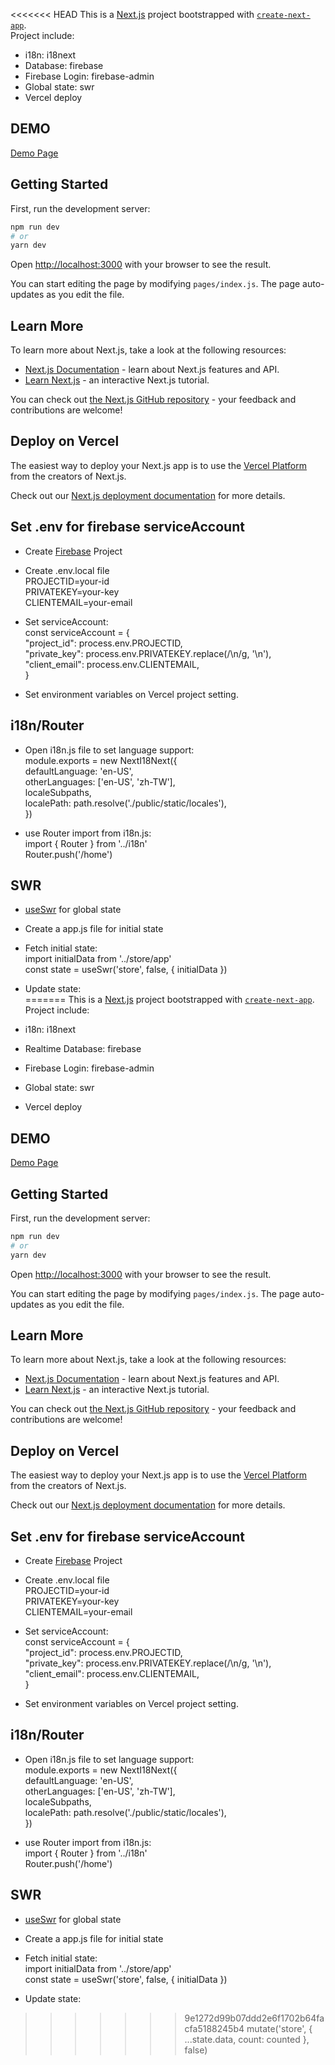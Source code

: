 <<<<<<< HEAD
This is a [Next.js](https://nextjs.org/) project bootstrapped with [`create-next-app`](https://github.com/vercel/next.js/tree/canary/packages/create-next-app).  
Project include:  
- i18n: i18next  
- Database: firebase  
- Firebase Login: firebase-admin  
- Global state: swr  
- Vercel deploy  

## DEMO  
  
[Demo Page](https://nextjs.steinerwang.vercel.app)  
  
## Getting Started

First, run the development server:

```bash
npm run dev
# or
yarn dev
```

Open [http://localhost:3000](http://localhost:3000) with your browser to see the result.

You can start editing the page by modifying `pages/index.js`. The page auto-updates as you edit the file.

## Learn More

To learn more about Next.js, take a look at the following resources:

- [Next.js Documentation](https://nextjs.org/docs) - learn about Next.js features and API.
- [Learn Next.js](https://nextjs.org/learn) - an interactive Next.js tutorial.

You can check out [the Next.js GitHub repository](https://github.com/vercel/next.js/) - your feedback and contributions are welcome!

## Deploy on Vercel

The easiest way to deploy your Next.js app is to use the [Vercel Platform](https://vercel.com/import?utm_medium=default-template&filter=next.js&utm_source=create-next-app&utm_campaign=create-next-app-readme) from the creators of Next.js.

Check out our [Next.js deployment documentation](https://nextjs.org/docs/deployment) for more details.

## Set .env for firebase serviceAccount

- Create [Firebase](https://firebase.google.com/) Project

- Create .env.local file  
PROJECTID=your-id  
PRIVATEKEY=your-key  
CLIENTEMAIL=your-email  
  
- Set serviceAccount:  
const serviceAccount = {  
    "project_id": process.env.PROJECTID,  
    "private_key": process.env.PRIVATEKEY.replace(/\\n/g, '\n'),  
    "client_email": process.env.CLIENTEMAIL,  
}  
  
- Set environment variables on Vercel project setting.  
  
## i18n/Router
  
- Open i18n.js file to set language support:  
module.exports = new NextI18Next({  
	defaultLanguage: 'en-US',  
	otherLanguages: ['en-US', 'zh-TW'],  
	localeSubpaths,  
	localePath: path.resolve('./public/static/locales'),  
})  
  
- use Router import from i18n.js:  
import { Router } from '../i18n'  
Router.push('/home')  
  
## SWR  
  
 - [useSwr](https://github.com/vercel/swr) for global state  
   
 - Create a app.js file for initial state  
   
 - Fetch initial state:  
 import initialData from '../store/app'  
 const state = useSwr('store', false, { initialData })  
  
 - Update state:  
=======
This is a [Next.js](https://nextjs.org/) project bootstrapped with [`create-next-app`](https://github.com/vercel/next.js/tree/canary/packages/create-next-app).  
Project include:  
- i18n: i18next  
- Realtime Database: firebase  
- Firebase Login: firebase-admin  
- Global state: swr  
- Vercel deploy  

## DEMO  
  
[Demo Page](https://nextjs.steinerwang.vercel.app)  
  
## Getting Started

First, run the development server:

```bash
npm run dev
# or
yarn dev
```

Open [http://localhost:3000](http://localhost:3000) with your browser to see the result.

You can start editing the page by modifying `pages/index.js`. The page auto-updates as you edit the file.

## Learn More

To learn more about Next.js, take a look at the following resources:

- [Next.js Documentation](https://nextjs.org/docs) - learn about Next.js features and API.
- [Learn Next.js](https://nextjs.org/learn) - an interactive Next.js tutorial.

You can check out [the Next.js GitHub repository](https://github.com/vercel/next.js/) - your feedback and contributions are welcome!

## Deploy on Vercel

The easiest way to deploy your Next.js app is to use the [Vercel Platform](https://vercel.com/import?utm_medium=default-template&filter=next.js&utm_source=create-next-app&utm_campaign=create-next-app-readme) from the creators of Next.js.

Check out our [Next.js deployment documentation](https://nextjs.org/docs/deployment) for more details.

## Set .env for firebase serviceAccount

- Create [Firebase](https://firebase.google.com/) Project

- Create .env.local file  
PROJECTID=your-id  
PRIVATEKEY=your-key  
CLIENTEMAIL=your-email  
  
- Set serviceAccount:  
const serviceAccount = {  
    "project_id": process.env.PROJECTID,  
    "private_key": process.env.PRIVATEKEY.replace(/\\n/g, '\n'),  
    "client_email": process.env.CLIENTEMAIL,  
}  
  
- Set environment variables on Vercel project setting.  
  
## i18n/Router
  
- Open i18n.js file to set language support:  
module.exports = new NextI18Next({  
	defaultLanguage: 'en-US',  
	otherLanguages: ['en-US', 'zh-TW'],  
	localeSubpaths,  
	localePath: path.resolve('./public/static/locales'),  
})  
  
- use Router import from i18n.js:  
import { Router } from '../i18n'  
Router.push('/home')  
  
## SWR  
  
 - [useSwr](https://github.com/vercel/swr) for global state  
   
 - Create a app.js file for initial state  
   
 - Fetch initial state:  
 import initialData from '../store/app'  
 const state = useSwr('store', false, { initialData })  
  
 - Update state:  
>>>>>>> 9e1272d99b07ddd2e6f1702b64facfa5188245b4
 mutate('store', { ...state.data, count: counted }, false)  